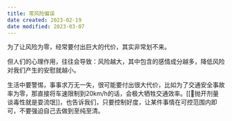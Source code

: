 ```yaml
---
title: 零风险偏误
date created: 2023-02-19
date modified: 2023-03-07
---
```


为了让风险为零，经常要付出巨大的代价，其实非常划不来。

但人们的心理作用，往往会导致：风险越大，其中包含的感情成分越多，降低风险对我们产生的安慰就越小。

生活中要警惕，事事求万无一失，很可能要付出很大代价，比如为了交通安全事故率为零，那直接将车速限制到20km/h的话，会极大牺牲交通效率。[[🐤抛开剂量谈毒性就是耍流氓]]，也告诉我们，只要控制好度，让某件事情在可控范围内即可，不要强迫自己去做到至纯至清。
